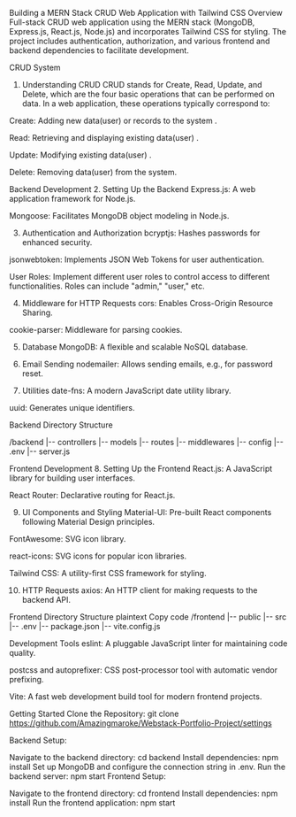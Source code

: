 Building a MERN Stack CRUD Web Application with Tailwind CSS 
Overview
Full-stack CRUD web application using the MERN stack (MongoDB, Express.js, React.js, Node.js) and incorporates Tailwind CSS for styling. The project includes authentication, authorization, and various frontend and backend dependencies to facilitate development.

CRUD System
1. Understanding CRUD
CRUD stands for Create, Read, Update, and Delete, which are the four basic operations that can be performed on data. In a web application, these operations typically correspond to:

Create: Adding new data(user) or records to the system .

Read: Retrieving and displaying existing data(user) .

Update: Modifying existing data(user) .

Delete: Removing data(user)  from the system.

Backend Development
2. Setting Up the Backend
Express.js: A web application framework for Node.js.

Mongoose: Facilitates MongoDB object modeling in Node.js.

3. Authentication and Authorization
bcryptjs: Hashes passwords for enhanced security.

jsonwebtoken: Implements JSON Web Tokens for user authentication.

User Roles: Implement different user roles to control access to different functionalities. Roles can include "admin," "user," etc.

4. Middleware for HTTP Requests
cors: Enables Cross-Origin Resource Sharing.

cookie-parser: Middleware for parsing cookies.

5. Database
MongoDB: A flexible and scalable NoSQL database.

6. Email Sending
nodemailer: Allows sending emails, e.g., for password reset.

7. Utilities
date-fns: A modern JavaScript date utility library.

uuid: Generates unique identifiers.

Backend Directory Structure

/backend
|-- controllers
|-- models
|-- routes
|-- middlewares
|-- config
|-- .env
|-- server.js

Frontend Development
8. Setting Up the Frontend
React.js: A JavaScript library for building user interfaces.

React Router: Declarative routing for React.js.

9. UI Components and Styling
Material-UI: Pre-built React components following Material Design principles.

FontAwesome: SVG icon library.

react-icons: SVG icons for popular icon libraries.

Tailwind CSS: A utility-first CSS framework for styling.

10. HTTP Requests
axios: An HTTP client for making requests to the backend API.


Frontend Directory Structure
plaintext
Copy code
/frontend
|-- public
|-- src
|-- .env
|-- package.json
|-- vite.config.js

Development Tools
eslint: A pluggable JavaScript linter for maintaining code quality.

postcss and autoprefixer: CSS post-processor tool with automatic vendor prefixing.

Vite: A fast web development build tool for modern frontend projects.

Getting Started
Clone the Repository: git clone  https://github.com/Amazingmaroke/Webstack-Portfolio-Project/settings

Backend Setup:

Navigate to the backend directory: cd backend
Install dependencies: npm install
Set up MongoDB and configure the connection string in .env.
Run the backend server: npm start
Frontend Setup:

Navigate to the frontend directory: cd frontend
Install dependencies: npm install
Run the frontend application: npm start


